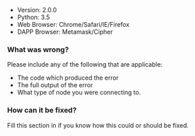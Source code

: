 * Version: 2.0.0
* Python: 3.5
* Web Browser: Chrome/Safari/IE/Firefox
* DAPP Browser: Metamask/Cipher


### What was wrong?

Please include any of the following that are applicable:

* The code which produced the error
* The full output of the error
* What type of node you were connecting to.


### How can it be fixed?

Fill this section in if you know how this could or should be fixed.
